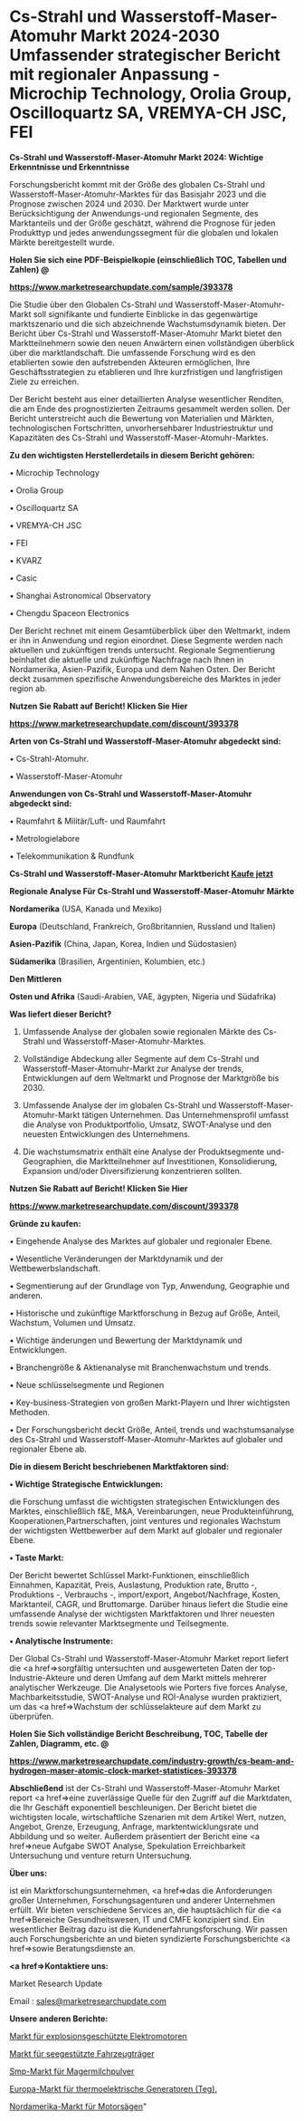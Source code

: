 # Cs-Strahl und Wasserstoff-Maser-Atomuhr Markt 2024-2030 Umfassender strategischer Bericht mit regionaler Anpassung - Microchip Technology, Orolia Group, Oscilloquartz SA, VREMYA-CH JSC, FEI

<strong>Cs-Strahl und Wasserstoff-Maser-Atomuhr Markt 2024: Wichtige Erkenntnisse und Erkenntnisse</strong>

Forschungsbericht kommt mit der Größe des globalen Cs-Strahl und Wasserstoff-Maser-Atomuhr-Marktes für das Basisjahr 2023 und die Prognose zwischen 2024 und 2030. Der Marktwert wurde unter Berücksichtigung der Anwendungs-und regionalen Segmente, des Marktanteils und der Größe geschätzt, während die Prognose für jeden Produkttyp und jedes anwendungssegment für die globalen und lokalen Märkte bereitgestellt wurde.



<strong>Holen Sie sich eine PDF-Beispielkopie (einschließlich TOC, Tabellen und Zahlen) @
</strong>

<strong><a href=https://www.marketresearchupdate.com/sample/393378>

<strong>https://www.marketresearchupdate.com/sample/393378</u></font></a></strong></strong>

Die Studie über den Globalen Cs-Strahl und Wasserstoff-Maser-Atomuhr-Markt soll signifikante und fundierte Einblicke in das gegenwärtige marktszenario und die sich abzeichnende Wachstumsdynamik bieten. Der Bericht über Cs-Strahl und Wasserstoff-Maser-Atomuhr Markt bietet den Marktteilnehmern sowie den neuen Anwärtern einen vollständigen überblick über die marktlandschaft. Die umfassende Forschung wird es den etablierten sowie den aufstrebenden Akteuren ermöglichen, Ihre Geschäftsstrategien zu etablieren und Ihre kurzfristigen und langfristigen Ziele zu erreichen.

Der Bericht besteht aus einer detaillierten Analyse wesentlicher Renditen, die am Ende des prognostizierten Zeitraums gesammelt werden sollen. Der Bericht unterstreicht auch die Bewertung von Materialien und Märkten, technologischen Fortschritten, unvorhersehbarer Industriestruktur und Kapazitäten des Cs-Strahl und Wasserstoff-Maser-Atomuhr-Marktes.



<strong>Zu den wichtigsten Herstellerdetails in diesem Bericht gehören:</strong>

• Microchip Technology

• Orolia Group

• Oscilloquartz SA

• VREMYA-CH JSC

• FEI

• KVARZ

• Casic

• Shanghai Astronomical Observatory

• Chengdu Spaceon Electronics

Der Bericht rechnet mit einem Gesamtüberblick über den Weltmarkt, indem er ihn in Anwendung und region einordnet. Diese Segmente werden nach aktuellen und zukünftigen trends untersucht. Regionale Segmentierung beinhaltet die aktuelle und zukünftige Nachfrage nach Ihnen in Nordamerika, Asien-Pazifik, Europa und dem Nahen Osten. Der Bericht deckt zusammen spezifische Anwendungsbereiche des Marktes in jeder region ab.



<strong>Nutzen Sie Rabatt auf Bericht! Klicken Sie Hier
</strong>

<strong><a href=https://www.marketresearchupdate.com/discount/393378>https://www.marketresearchupdate.com/discount/393378</b></u></font></strong></a>



<strong>Arten von Cs-Strahl und Wasserstoff-Maser-Atomuhr abgedeckt sind:</strong>

• Cs-Strahl-Atomuhr.

• Wasserstoff-Maser-Atomuhr



<strong>Anwendungen von Cs-Strahl und Wasserstoff-Maser-Atomuhr abgedeckt sind:</strong>

• Raumfahrt & Militär/Luft- und Raumfahrt

• Metrologielabore

• Telekommunikation & Rundfunk



<strong>Cs-Strahl und Wasserstoff-Maser-Atomuhr Marktbericht <a href=https://www.marketresearchupdate.com/buynow/393378>Kaufe jetzt</a></strong>



<strong>Regionale Analyse Für Cs-Strahl und Wasserstoff-Maser-Atomuhr Märkte</strong>



<strong>Nordamerika</strong> (USA, Kanada und Mexiko)



<strong>Europa</strong> (Deutschland, Frankreich, Großbritannien, Russland und Italien)



<strong>Asien-Pazifik</strong> (China, Japan, Korea, Indien und Südostasien)



<strong>Südamerika</strong> (Brasilien, Argentinien, Kolumbien, etc.)



<strong>Den Mittleren</strong> 

<strong>Osten und Afrika</strong> (Saudi-Arabien, VAE, ägypten, Nigeria und Südafrika)



<strong>Was liefert dieser Bericht?</strong>

1. Umfassende Analyse der globalen sowie regionalen Märkte des Cs-Strahl und Wasserstoff-Maser-Atomuhr-Marktes.

2. Vollständige Abdeckung aller Segmente auf dem Cs-Strahl und Wasserstoff-Maser-Atomuhr-Markt zur Analyse der trends, Entwicklungen auf dem Weltmarkt und Prognose der Marktgröße bis 2030.

3. Umfassende Analyse der im globalen Cs-Strahl und Wasserstoff-Maser-Atomuhr-Markt tätigen Unternehmen. Das Unternehmensprofil umfasst die Analyse von Produktportfolio, Umsatz, SWOT-Analyse und den neuesten Entwicklungen des Unternehmens.

4. Die wachstumsmatrix enthält eine Analyse der Produktsegmente und-Geographien, die Marktteilnehmer auf Investitionen, Konsolidierung, Expansion und/oder Diversifizierung konzentrieren sollten.



<strong>Nutzen Sie Rabatt auf Bericht! Klicken Sie Hier
</strong>

<strong><a href=https://www.marketresearchupdate.com/discount/393378>https://www.marketresearchupdate.com/discount/393378</b></u></font></strong></a>



<strong>Gründe zu kaufen:</strong>

• Eingehende Analyse des Marktes auf globaler und regionaler Ebene.

• Wesentliche Veränderungen der Marktdynamik und der Wettbewerbslandschaft.

• Segmentierung auf der Grundlage von Typ, Anwendung, Geographie und anderen.

• Historische und zukünftige Marktforschung in Bezug auf Größe, Anteil, Wachstum, Volumen und Umsatz.

• Wichtige änderungen und Bewertung der Marktdynamik und Entwicklungen.

• Branchengröße &amp; Aktienanalyse mit Branchenwachstum und trends.

• Neue schlüsselsegmente und Regionen

• Key-business-Strategien von großen Markt-Playern und Ihrer wichtigsten Methoden.

• Der Forschungsbericht deckt Größe, Anteil, trends und wachstumsanalyse des Cs-Strahl und Wasserstoff-Maser-Atomuhr-Marktes auf globaler und regionaler Ebene ab.



<strong>Die in diesem Bericht beschriebenen Marktfaktoren sind:</strong>



<strong>• Wichtige Strategische Entwicklungen:</strong>

die Forschung umfasst die wichtigsten strategischen Entwicklungen des Marktes, einschließlich f&amp;E, M&amp;A, Vereinbarungen, neue Produkteinführung, Kooperationen,Partnerschaften, joint ventures und regionales Wachstum der wichtigsten Wettbewerber auf dem Markt auf globaler und regionaler Ebene.



<strong>• Taste Markt:</strong>

Der Bericht bewertet Schlüssel Markt-Funktionen, einschließlich Einnahmen, Kapazität, Preis, Auslastung, Produktion rate, Brutto -, Produktions -, Verbrauchs -, import/export, Angebot/Nachfrage, Kosten, Marktanteil, CAGR, und Bruttomarge. Darüber hinaus liefert die Studie eine umfassende Analyse der wichtigsten Marktfaktoren und Ihrer neuesten trends sowie relevanter Marktsegmente und Teilsegmente.



<strong>• Analytische Instrumente:</strong>

Der Global Cs-Strahl und Wasserstoff-Maser-Atomuhr Market report liefert die <a href=>sorgf</a>ältig untersuchten und ausgewerteten Daten der top-Industrie-Akteure und deren Umfang auf dem Markt mittels mehrerer analytischer Werkzeuge. Die Analysetools wie Porters five forces Analyse, Machbarkeitsstudie, SWOT-Analyse und ROI-Analyse wurden praktiziert, um das <a href=>Wachstum</a> der schlüsselakteure auf dem Markt zu überprüfen.



<strong>Holen Sie Sich vollständige Bericht Beschreibung, TOC, Tabelle der Zahlen, Diagramm, etc. @ </strong>

<strong><a href=https://www.marketresearchupdate.com/industry-growth/cs-beam-and-hydrogen-maser-atomic-clock-market-statistices-393378>https://www.marketresearchupdate.com/industry-growth/cs-beam-and-hydrogen-maser-atomic-clock-market-statistices-393378</a></font></strong>



<strong>Abschließend</strong> ist der Cs-Strahl und Wasserstoff-Maser-Atomuhr Market report <a href=>eine</a> zuverlässige Quelle für den Zugriff auf die Marktdaten, die Ihr Geschäft exponentiell beschleunigen. Der Bericht bietet die wichtigsten locale, wirtschaftliche Szenarien mit dem Artikel Wert, nutzen, Angebot, Grenze, Erzeugung, Anfrage, marktentwicklungsrate und Abbildung und so weiter. Außerdem präsentiert der Bericht eine <a href=>neue</a> Aufgabe SWOT Analyse, Spekulation Erreichbarkeit Untersuchung und venture return Untersuchung.



<strong>Über uns:</strong>

 ist ein Marktforschungsunternehmen, <a href=>das</a> die Anforderungen großer Unternehmen, Forschungsagenturen und anderer Unternehmen erfüllt. Wir bieten verschiedene Services an, die hauptsächlich für die <a href=>Bereiche</a> Gesundheitswesen, IT und CMFE konzipiert sind. Ein wesentlicher Beitrag dazu ist die Kundenerfahrungsforschung. Wir passen auch Forschungsberichte an und bieten syndizierte Forschungsberichte <a href=>sowie</a> Beratungsdienste an.



<strong><a href=>Kontaktiere uns:</a></strong>

Market Research Update

Email : sales@marketresearchupdate.com



<strong>Unsere anderen Berichte:</strong>

<a href=https://www.linkedin.com/pulse/explosion-proof-electric-motors-market-1f>Markt für explosionsgeschützte Elektromotoren</a>

<a href=https://www.linkedin.com/pulse/sea-based-vehicle-carrier-market-outlooks>Markt für seegestützte Fahrzeugträger</a>

<a href=https://www.linkedin.com/pulse/skim-milk-powder-smp-market-outlooks-2023-size>Smp-Markt für Magermilchpulver</a>

<a href=https://www.linkedin.com/pulse/europe-thermoelectric-generators-teg-market>Europa-Markt für thermoelektrische Generatoren (Teg).</a>

<a href=https://www.linkedin.com/pulse/north-america-power-saw-market-2023-brief-regionwise>Nordamerika-Markt für Motorsägen</a>"
